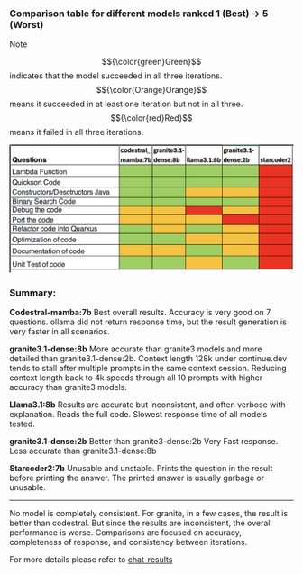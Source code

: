 ### Comparison table for different models ranked 1 (Best) -> 5 (Worst)

> [!NOTE]
> $${\color{green}Green}$$ indicates that the model succeeded in all three iterations. $${\color{Orange}Orange}$$ means it succeeded in at least one iteration but not in all three. $${\color{red}Red}$$ means it failed in all three iterations.

![comparison](media/model-comaparison.png)


### Summary:

**Codestral-mamba:7b**
Best overall results. Accuracy is very good on 7 questions. ollama did not return response time, but the result generation is very faster in all scenarios. 

**granite3.1-dense:8b**
More accurate than granite3 models and more detailed than granite3.1-dense:2b. Context length 128k under continue.dev tends to stall after multiple prompts in the same context session. Reducing context length back to 4k speeds through all 10 prompts with higher accuracy than granite3 models.

**Llama3.1:8b**
Results are accurate but inconsistent, and often verbose with explanation. Reads the full code. Slowest response time of all models tested.

**granite3.1-dense:2b**
Better than granite3-dense:2b  Very Fast response. Less accurate than granite3.1-dense:8b

**Starcoder2:7b**
Unusable and unstable. Prints the question in the result before printing the answer. The printed answer is usually garbage or unusable.





---------------------------------------------------------------------------------------------------

No model is completely consistent. For granite, in a few cases, the result is better than codestral. But since the results are inconsistent, the overall performance is worse.
Comparisons are focused on accuracy, completeness of response, and consistency between iterations.

For more details please refer to [chat-results](https://github.com/IBM-OSS-Support/Continue.dev-Granite-manual-test-cases/tree/main/chat-results)

